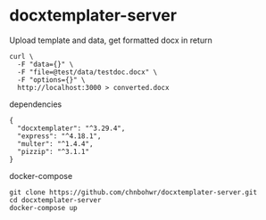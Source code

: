 # docxtemplater-server

Upload template and data, get formatted docx in return
```
curl \
  -F "data={}" \
  -F "file=@test/data/testdoc.docx" \
  -F "options={}" \
  http://localhost:3000 > converted.docx
```

dependencies
```
{
  "docxtemplater": "^3.29.4",
  "express": "^4.18.1",
  "multer": "^1.4.4",
  "pizzip": "^3.1.1"
}
```

docker-compose
```
git clone https://github.com/chnbohwr/docxtemplater-server.git
cd docxtemplater-server
docker-compose up
```